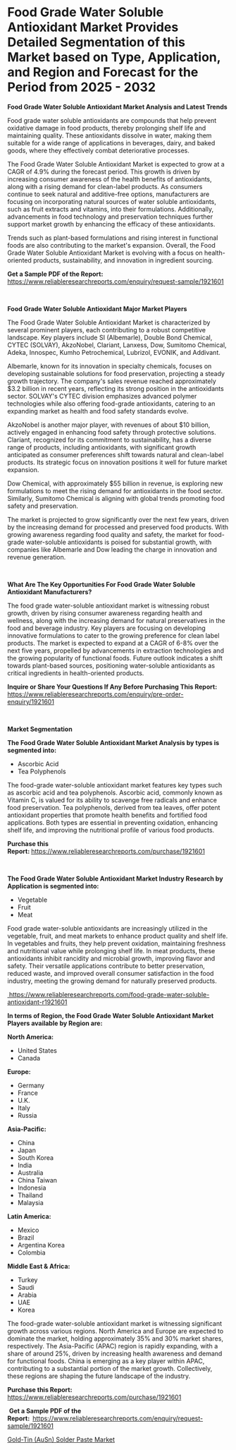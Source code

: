<p><h1>Food Grade Water Soluble Antioxidant Market Provides Detailed Segmentation of this Market based on Type, Application, and Region and Forecast for the Period from 2025 - 2032</h1></p><p><strong>Food Grade Water Soluble Antioxidant Market Analysis and Latest Trends</strong></p>
<p><p>Food grade water soluble antioxidants are compounds that help prevent oxidative damage in food products, thereby prolonging shelf life and maintaining quality. These antioxidants dissolve in water, making them suitable for a wide range of applications in beverages, dairy, and baked goods, where they effectively combat deteriorative processes.</p><p>The Food Grade Water Soluble Antioxidant Market is expected to grow at a CAGR of 4.9% during the forecast period. This growth is driven by increasing consumer awareness of the health benefits of antioxidants, along with a rising demand for clean-label products. As consumers continue to seek natural and additive-free options, manufacturers are focusing on incorporating natural sources of water soluble antioxidants, such as fruit extracts and vitamins, into their formulations. Additionally, advancements in food technology and preservation techniques further support market growth by enhancing the efficacy of these antioxidants.</p><p>Trends such as plant-based formulations and rising interest in functional foods are also contributing to the market's expansion. Overall, the Food Grade Water Soluble Antioxidant Market is evolving with a focus on health-oriented products, sustainability, and innovation in ingredient sourcing.</p></p>
<p><strong>Get a Sample PDF of the Report:&nbsp;</strong> <a href="https://www.reliableresearchreports.com/enquiry/request-sample/1921601?utm_campaign=2109&utm_medium=2&utm_source=Github&utm_content=ia&utm_term=04022025&utm_id=food-grade-water-soluble-antioxidant">https://www.reliableresearchreports.com/enquiry/request-sample/1921601</a></p>
<p>&nbsp;</p>
<p><strong>Food Grade Water Soluble Antioxidant Major Market Players</strong></p>
<p><p>The Food Grade Water Soluble Antioxidant Market is characterized by several prominent players, each contributing to a robust competitive landscape. Key players include SI (Albemarle), Double Bond Chemical, CYTEC (SOLVAY), AkzoNobel, Clariant, Lanxess, Dow, Sumitomo Chemical, Adeka, Innospec, Kumho Petrochemical, Lubrizol, EVONIK, and Addivant.</p><p>Albemarle, known for its innovation in specialty chemicals, focuses on developing sustainable solutions for food preservation, projecting a steady growth trajectory. The company's sales revenue reached approximately $3.2 billion in recent years, reflecting its strong position in the antioxidants sector. SOLVAY's CYTEC division emphasizes advanced polymer technologies while also offering food-grade antioxidants, catering to an expanding market as health and food safety standards evolve.</p><p>AkzoNobel is another major player, with revenues of about $10 billion, actively engaged in enhancing food safety through protective solutions. Clariant, recognized for its commitment to sustainability, has a diverse range of products, including antioxidants, with significant growth anticipated as consumer preferences shift towards natural and clean-label products. Its strategic focus on innovation positions it well for future market expansion.</p><p>Dow Chemical, with approximately $55 billion in revenue, is exploring new formulations to meet the rising demand for antioxidants in the food sector. Similarly, Sumitomo Chemical is aligning with global trends promoting food safety and preservation.</p><p>The market is projected to grow significantly over the next few years, driven by the increasing demand for processed and preserved food products. With growing awareness regarding food quality and safety, the market for food-grade water-soluble antioxidants is poised for substantial growth, with companies like Albemarle and Dow leading the charge in innovation and revenue generation.</p></p>
<p>&nbsp;</p>
<p><strong>What Are The Key Opportunities For Food Grade Water Soluble Antioxidant Manufacturers?</strong></p>
<p><p>The food grade water-soluble antioxidant market is witnessing robust growth, driven by rising consumer awareness regarding health and wellness, along with the increasing demand for natural preservatives in the food and beverage industry. Key players are focusing on developing innovative formulations to cater to the growing preference for clean label products. The market is expected to expand at a CAGR of 6-8% over the next five years, propelled by advancements in extraction technologies and the growing popularity of functional foods. Future outlook indicates a shift towards plant-based sources, positioning water-soluble antioxidants as critical ingredients in health-oriented products.</p></p>
<p><strong>Inquire or Share Your Questions If Any Before Purchasing This Report:</strong> <a href="https://www.reliableresearchreports.com/enquiry/pre-order-enquiry/1921601?utm_campaign=2109&utm_medium=2&utm_source=Github&utm_content=ia&utm_term=04022025&utm_id=food-grade-water-soluble-antioxidant">https://www.reliableresearchreports.com/enquiry/pre-order-enquiry/1921601</a></p>
<p>&nbsp;</p>
<p><strong>Market Segmentation</strong></p>
<p><strong>The Food Grade Water Soluble Antioxidant Market Analysis by types is segmented into:</strong></p>
<p><ul><li>Ascorbic Acid</li><li>Tea Polyphenols</li></ul></p>
<p><p>The food-grade water-soluble antioxidant market features key types such as ascorbic acid and tea polyphenols. Ascorbic acid, commonly known as Vitamin C, is valued for its ability to scavenge free radicals and enhance food preservation. Tea polyphenols, derived from tea leaves, offer potent antioxidant properties that promote health benefits and fortified food applications. Both types are essential in preventing oxidation, enhancing shelf life, and improving the nutritional profile of various food products.</p></p>
<p><strong>Purchase this Report:&nbsp;</strong><a href="https://www.reliableresearchreports.com/purchase/1921601?utm_campaign=2109&utm_medium=2&utm_source=Github&utm_content=ia&utm_term=04022025&utm_id=food-grade-water-soluble-antioxidant">https://www.reliableresearchreports.com/purchase/1921601</a></p>
<p>&nbsp;</p>
<p><strong>The Food Grade Water Soluble Antioxidant Market Industry Research by Application is segmented into:</strong></p>
<p><ul><li>Vegetable</li><li>Fruit</li><li>Meat</li></ul></p>
<p><p>Food grade water-soluble antioxidants are increasingly utilized in the vegetable, fruit, and meat markets to enhance product quality and shelf life. In vegetables and fruits, they help prevent oxidation, maintaining freshness and nutritional value while prolonging shelf life. In meat products, these antioxidants inhibit rancidity and microbial growth, improving flavor and safety. Their versatile applications contribute to better preservation, reduced waste, and improved overall consumer satisfaction in the food industry, meeting the growing demand for naturally preserved products.</p></p>
<p><a href="https://www.reliableresearchreports.com/food-grade-water-soluble-antioxidant-r1921601?utm_campaign=2109&utm_medium=2&utm_source=Github&utm_content=ia&utm_term=04022025&utm_id=food-grade-water-soluble-antioxidant">&nbsp;https://www.reliableresearchreports.com/food-grade-water-soluble-antioxidant-r1921601</a></p>
<p><strong>In terms of Region, the Food Grade Water Soluble Antioxidant Market Players available by Region are:</strong></p>
<p>
    <p> <strong> North America: </strong>
        <ul>
            <li>United States</li>
            <li>Canada</li>
        </ul>
        </p> 
    <p> <strong> Europe: </strong>
        <ul>
            <li>Germany</li>
            <li>France</li>
            <li>U.K.</li>
            <li>Italy</li>
            <li>Russia</li>
        </ul>
        </p> 
    <p> <strong> Asia-Pacific: </strong>
        <ul>
            <li>China</li>
            <li>Japan</li>
            <li>South Korea</li>
            <li>India</li>
            <li>Australia</li>
            <li>China Taiwan</li>
            <li>Indonesia</li>
            <li>Thailand</li>
            <li>Malaysia</li>
        </ul>
        </p> 
    <p> <strong> Latin America: </strong>
        <ul>
            <li>Mexico</li>
            <li>Brazil</li>
            <li>Argentina Korea</li>
            <li>Colombia</li>
        </ul>
        </p> 
    <p> <strong> Middle East & Africa: </strong>
        <ul>
            <li>Turkey</li>
            <li>Saudi</li>
            <li>Arabia</li>
            <li>UAE</li>
            <li>Korea</li>
        </ul>
    </p>
    </p>
<p><p>The food-grade water-soluble antioxidant market is witnessing significant growth across various regions. North America and Europe are expected to dominate the market, holding approximately 35% and 30% market shares, respectively. The Asia-Pacific (APAC) region is rapidly expanding, with a share of around 25%, driven by increasing health awareness and demand for functional foods. China is emerging as a key player within APAC, contributing to a substantial portion of the market growth. Collectively, these regions are shaping the future landscape of the industry.</p></p>
<p><strong>Purchase this Report: </strong><a href="https://www.reliableresearchreports.com/purchase/1921601?utm_campaign=2109&utm_medium=2&utm_source=Github&utm_content=ia&utm_term=04022025&utm_id=food-grade-water-soluble-antioxidant">https://www.reliableresearchreports.com/purchase/1921601</a></p>
<p>&nbsp;<strong>Get a Sample PDF of the Report:&nbsp;&nbsp;</strong><a href="https://www.reliableresearchreports.com/enquiry/request-sample/1921601?utm_campaign=2109&utm_medium=2&utm_source=Github&utm_content=ia&utm_term=04022025&utm_id=food-grade-water-soluble-antioxidant">https://www.reliableresearchreports.com/enquiry/request-sample/1921601</a></p>
<p><strong></strong></p>
<p><p><a href="https://github.com/MonroeBullock54/Market-Research-Report-List-1/blob/main/gold-tin-ausn-solder-paste-market.md?utm_campaign=2109&utm_medium=2&utm_source=Github&utm_content=ia&utm_term=04022025&utm_id=food-grade-water-soluble-antioxidant">Gold-Tin (AuSn) Solder Paste Market</a></p></p>